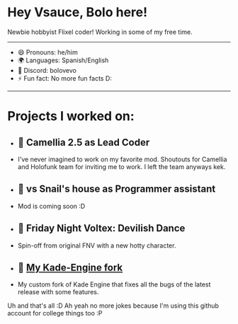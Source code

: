 # Hey Vsauce, Bolo here!

Newbie hobbyist Flixel coder! 
Working in some of my free time.

---------------------------------------

- 😄 Pronouns: he/him 
- 🌍 Languages: Spanish/English
- 📱 Discord: bolovevo
- ⚡ Fun fact: No more fun facts D:

---------------------------------------

# Projects I worked on:
- ## 🔭 Camellia 2.5 as Lead Coder 
- I've never imagined to work on my favorite mod. Shoutouts for Camellia and Holofunk team for inviting me to work. I left the team anyways kek.
- ## 🐌 vs Snail's house as Programmer assistant
- Mod is coming soon :D
- ## 🎵 Friday Night Voltex: Devilish Dance
- Spin-off from original FNV with a new hotty character.
- ## 🌱 [My Kade-Engine fork](https://github.com/BoloVEVO/Kade-Engine-Public)
- My custom fork of Kade Engine that fixes all the bugs of the latest release with some features. 

Uh and that's all :D
Ah yeah no more jokes because I'm using this github account for college things too :P 


<!--
**BoloVEVO/BoloVEVO** is a ✨ _special_ ✨ repository because its `README.md` (this file) appears on your GitHub profile.

Here are some ideas to get you started:

- 🔭 I’m currently working on ...
- 🌱 I’m currently learning ...
- 👯 I’m looking to collaborate on ...
- 🤔 I’m looking for help with ...
- 💬 Ask me about ...
- 📫 How to reach me: ...
- 😄 Pronouns: ...
- ⚡ Fun fact: ...
-->
